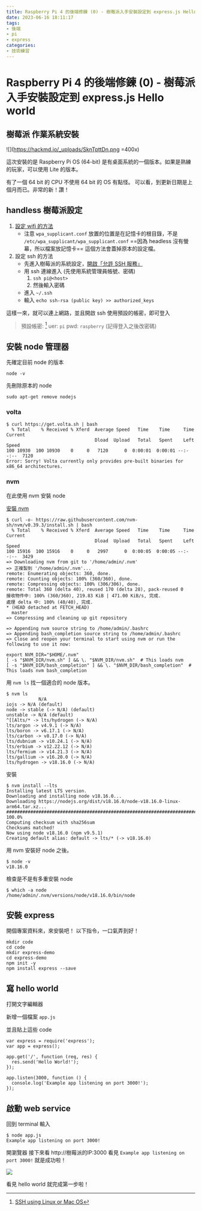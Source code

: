 ```yaml
---
title: Raspberry Pi 4 的後端修鍊 (0) - 樹莓派入手安裝設定到 express.js Hello world
date: 2023-06-16 18:11:17
tags:
- 後端
- pi
- express
categories:
- 技術練習
---
```


# Raspberry Pi 4 的後端修鍊 (0) - 樹莓派入手安裝設定到 express.js Hello world

## 樹莓派 作業系統安裝

![](https://hackmd.io/_uploads/SknTpttDn.png =400x)

這次安裝的是 Raspberry Pi OS (64-bit)
是有桌面系統的一個版本。如果是熟練的玩家，可以使用 Lite 的版本。

有了一個 64 bit 的 CPU 不使用 64 bit 的 OS 有點怪。
可以看，到更新日期是上個月而已。非常的新！讚！

## handless 樹莓派設定

1. [設定 wifi 的方法](https://www.raspberrypi.org/documentation/configuration/wireless/headless.md)
    - 注意 `wpa_supplicant.conf` 放置的位置是在記憶卡的根目錄，不是 `/etc/wpa_supplicant/wpa_supplicant.conf`
      ==因為 headless 沒有螢幕，所以檔案放記憶卡==
      這個方法會蓋掉原本的設定檔。
1. 設定 ssh 的方法
    - 先進入樹莓派的系統設定，[開啟「允許 SSH 服務」](https://www.raspberrypi.com/documentation/computers/remote-access.html#setting-up-an-ssh-server)
    - 用 ssh 連線進入 (先使用系統管理員帳號、密碼)
      1. `ssh pi@<host>`
      1. 然後輸入密碼
    - 進入 `~/.ssh `
    - 輸入 `echo ssh-rsa (public key) >> authorized_keys`

這樣一來，就可以連上網路，並且開啟 ssh
使用預設的帳密，即可登入

> 預設帳密: [^default-login]
> uer: `pi`
> pwd: `raspberry` (記得登入之後改密碼)


[^default-login]: [SSH using Linux or Mac OS](https://www.raspberrypi.org/documentation/remote-access/ssh/unix.md)

## 安裝 node 管理器

先確定目前 node 的版本

```shell
node -v
```

先刪除原本的 node

```shell
sudo apt-get remove nodejs
```

### volta

```
$ curl https://get.volta.sh | bash
  % Total    % Received % Xferd  Average Speed   Time    Time     Time  Current
                                 Dload  Upload   Total   Spent    Left  Speed
100 10930  100 10930    0     0   7120      0  0:00:01  0:00:01 --:--:--  7120
Error: Sorry! Volta currently only provides pre-built binaries for x86_64 architectures.
```

### nvm

在此使用 nvm 安裝 node

[安裝 nvm](https://github.com/nvm-sh/nvm#install--update-script)

```
$ curl -o- https://raw.githubusercontent.com/nvm-sh/nvm/v0.39.3/install.sh | bash
  % Total    % Received % Xferd  Average Speed   Time    Time     Time  Current
                                 Dload  Upload   Total   Spent    Left  Speed
100 15916  100 15916    0     0   2997      0  0:00:05  0:00:05 --:--:--  3429
=> Downloading nvm from git to '/home/admin/.nvm'
=> 正複製到 '/home/admin/.nvm'...
remote: Enumerating objects: 360, done.
remote: Counting objects: 100% (360/360), done.
remote: Compressing objects: 100% (306/306), done.
remote: Total 360 (delta 40), reused 170 (delta 28), pack-reused 0
接收物件中: 100% (360/360), 219.83 KiB | 471.00 KiB/s, 完成.
處理 delta 中: 100% (40/40), 完成.
* (HEAD detached at FETCH_HEAD)
  master
=> Compressing and cleaning up git repository

=> Appending nvm source string to /home/admin/.bashrc
=> Appending bash_completion source string to /home/admin/.bashrc
=> Close and reopen your terminal to start using nvm or run the following to use it now:

export NVM_DIR="$HOME/.nvm"
[ -s "$NVM_DIR/nvm.sh" ] && \. "$NVM_DIR/nvm.sh"  # This loads nvm
[ -s "$NVM_DIR/bash_completion" ] && \. "$NVM_DIR/bash_completion"  # This loads nvm bash_completion
```
用 `nvm ls` 找一個適合的 node 版本。

```shell
$ nvm ls
            N/A
iojs -> N/A (default)
node -> stable (-> N/A) (default)
unstable -> N/A (default)
^[[Alts/* -> lts/hydrogen (-> N/A)
lts/argon -> v4.9.1 (-> N/A)
lts/boron -> v6.17.1 (-> N/A)
lts/carbon -> v8.17.0 (-> N/A)
lts/dubnium -> v10.24.1 (-> N/A)
lts/erbium -> v12.22.12 (-> N/A)
lts/fermium -> v14.21.3 (-> N/A)
lts/gallium -> v16.20.0 (-> N/A)
lts/hydrogen -> v18.16.0 (-> N/A)
```

安裝

```shell
$ nvm install --lts
Installing latest LTS version.
Downloading and installing node v18.16.0...
Downloading https://nodejs.org/dist/v18.16.0/node-v18.16.0-linux-arm64.tar.xz...
######################################################################################################## 100.0%
Computing checksum with sha256sum
Checksums matched!
Now using node v18.16.0 (npm v9.5.1)
Creating default alias: default -> lts/* (-> v18.16.0)
```

用 nvm 安裝好 node 之後。

```shell
$ node -v
v18.16.0
```

檢查是不是有多重安裝 node

```shell
$ which -a node
/home/admin/.nvm/versions/node/v18.16.0/bin/node
```

## 安裝 express

開個專案資料來，來安裝吧！
以下指令，一口氣弄到好！

```shell
mkdir code
cd code
mkdir express-demo
cd express-demo
npm init -y
npm install express --save
```

## 寫 hello world

打開文字編輯器

新增一個檔案 `app.js`

並且貼上這些 code

```javascript=
var express = require('express');
var app = express();

app.get('/', function (req, res) {
  res.send('Hello World!');
});

app.listen(3000, function () {
  console.log('Example app listening on port 3000!');
});
```

## 啟動 web service

回到 terminal 輸入

```shell
$ node app.js
Example app listening on port 3000!
```

開瀏覽器
接下來看 http://樹莓派的IP:3000
看見 `Example app listening on port 3000!` 就是成功啦！

![](https://hackmd.io/_uploads/Sk3E43Yw2.png)


看見 hello world 就完成第一步啦！

